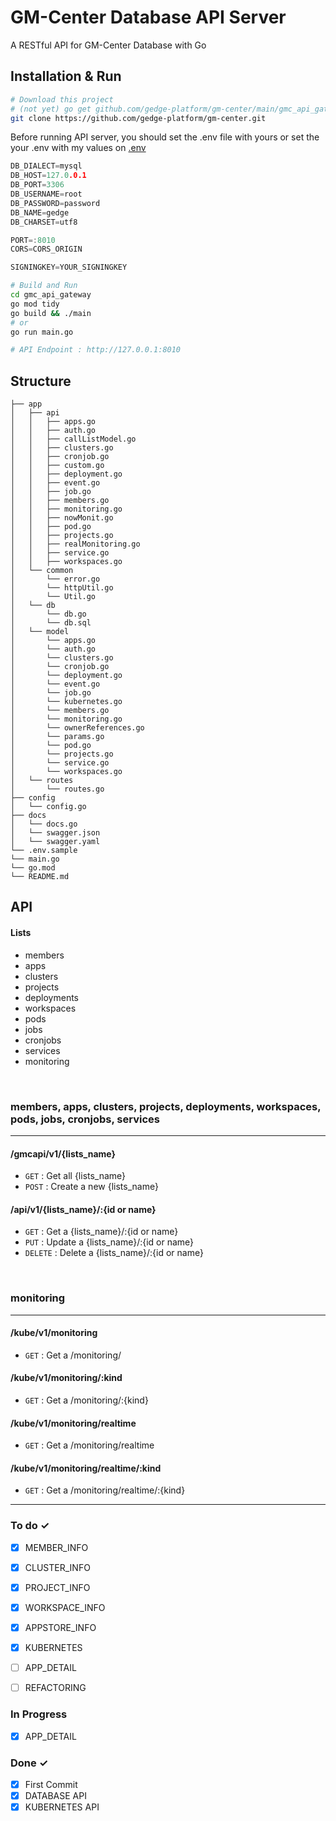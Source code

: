 # GM-Center Database API Server
A RESTful API for GM-Center Database with Go

## Installation & Run
```bash
# Download this project
# (not yet) go get github.com/gedge-platform/gm-center/main/gmc_api_gateway
git clone https://github.com/gedge-platform/gm-center.git
```

Before running API server, you should set the .env file with yours or set the your .env with my values on [.env](github.com/gedge-platform/gm-center/blob/main/gmc_api_gateway/config/config.go)
```go
DB_DIALECT=mysql
DB_HOST=127.0.0.1
DB_PORT=3306
DB_USERNAME=root
DB_PASSWORD=password
DB_NAME=gedge
DB_CHARSET=utf8

PORT=:8010
CORS=CORS_ORIGIN

SIGNINGKEY=YOUR_SIGNINGKEY
```

```bash
# Build and Run
cd gmc_api_gateway
go mod tidy
go build && ./main
# or
go run main.go

# API Endpoint : http://127.0.0.1:8010
```

## Structure
```
├── app
│   ├── api
│   │   ├── apps.go
│   │   ├── auth.go
│   │   ├── callListModel.go
│   │   ├── clusters.go
│   │   ├── cronjob.go
│   │   ├── custom.go
│   │   ├── deployment.go
│   │   ├── event.go
│   │   ├── job.go
│   │   ├── members.go
│   │   ├── monitoring.go
│   │   ├── nowMonit.go
│   │   ├── pod.go
│   │   ├── projects.go
│   │   ├── realMonitoring.go
│   │   ├── service.go
│   │   ├── workspaces.go
│   └── common
│       └── error.go
│       └── httpUtil.go
│       └── Util.go
│   └── db
│       └── db.go
│       └── db.sql
│   └── model
│       └── apps.go
│       └── auth.go
│       └── clusters.go
│       └── cronjob.go
│       └── deployment.go
│       └── event.go
│       └── job.go
│       └── kubernetes.go
│       └── members.go
│       └── monitoring.go
│       └── ownerReferences.go
│       └── params.go
│       └── pod.go
│       └── projects.go
│       └── service.go
│       └── workspaces.go
│   └── routes
│       └── routes.go
├── config
│   └── config.go
├── docs
│   └── docs.go
│   └── swagger.json
│   └── swagger.yaml
└── .env.sample
└── main.go
└── go.mod
└── README.md
```

## API

#### Lists
- members
- apps
- clusters
- projects
- deployments
- workspaces
- pods
- jobs
- cronjobs
- services
- monitoring

<br />

### members, apps, clusters, projects, deployments, workspaces, pods, jobs, cronjobs, services
---
#### /gmcapi/v1/{lists_name}
* `GET` : Get all {lists_name}
* `POST` : Create a new {lists_name}

#### /api/v1/{lists_name}/:{id or name}
* `GET` : Get a {lists_name}/:{id or name}
* `PUT` : Update a {lists_name}/:{id or name}
* `DELETE` : Delete a {lists_name}/:{id or name}


<br />

### monitoring
---

#### /kube/v1/monitoring
* `GET` : Get a /monitoring/

#### /kube/v1/monitoring/:kind
* `GET` : Get a /monitoring/:{kind}

#### /kube/v1/monitoring/realtime
* `GET` : Get a /monitoring/realtime

#### /kube/v1/monitoring/realtime/:kind
* `GET` : Get a /monitoring/realtime/:{kind}

---

### To do ✓
- [x] MEMBER_INFO
- [x] CLUSTER_INFO
- [X] PROJECT_INFO
- [x] WORKSPACE_INFO
- [x] APPSTORE_INFO
- [x] KUBERNETES
- [ ] APP_DETAIL
- [ ] REFACTORING


### In Progress
- [x] APP_DETAIL

### Done ✓
- [x] First Commit
- [x] DATABASE API
- [x] KUBERNETES API